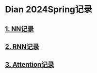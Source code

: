 # Dian 2024Spring记录

## [1. NN记录](./1_NN.md)

## [2. RNN记录](./2_RNN.md)

## [3. Attention记录](./3_Attention.md)
